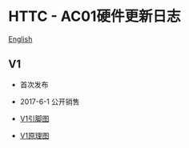 # HTTC - AC01硬件更新日志
[English](https://heltec-automation-docs.readthedocs.io/en/latest/cubecell/htcc-ac01/hardware_update_log.html)
## V1

- 首次发布
- 2017-6-1 公开销售

- [V1引脚图](http://resource.heltec.cn/download/CubeCell/Capsule/HTCC-AC01_PinoutDiagram.pdf)

- [V1原理图](http://resource.heltec.cn/download/CubeCell/Capsule/Capsule_MCU.pdf)
